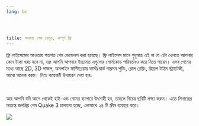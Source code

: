 ```yaml
---
lang: bn




title: অসংখ্য গেম খেলুন, সম্পূর্ণ ফ্রি
---
```


ফ্রি লাইসেন্সের আওতায় শতশত গেম ডেভেলপ করা হয়েছে। ফ্রি লাইসেন্স মানে শুধুমাত্র এই না যে এটা খেলতে আপনার কোন টাকা খরচ হবে না, বরং আপনি আপনার ইচ্ছামত এগুলোর সোর্সকোড পরিবর্তনও করে নিতে পারেন। এসব গেমের মধ্যে আছে 2D, 3D পাজল, অনলাইন মাল্টিপ্লেয়ার ফার্স্ট/থার্ড পারসন শুটিং, রোল প্লেয়িং, রিয়েল টাইম স্ট্র্যাটেজী, আরো অনেক রকম। নিচে কয়েকটি উদাহরন দেয়া হলঃ

<div id="items">



<br class="clearboth" />


আর আপনি যদি আগে থেকেই হাই-এন্ড গেমের ব্যাপারে উৎসাহী হন, তাহলে নিচের ছবিটি লক্ষ্য করুন। এতে লিনাক্সের অত্যন্ত জনপ্রিয় গেম Quake 3 চালানো হচ্ছে, একসাথে ২৪ টি স্ক্রীন ব্যবহার করে।

<a href="Images/quake_24_screens.jpg"><img src="Images/quake_24_screens_thumbnail.jpg" /></a>




